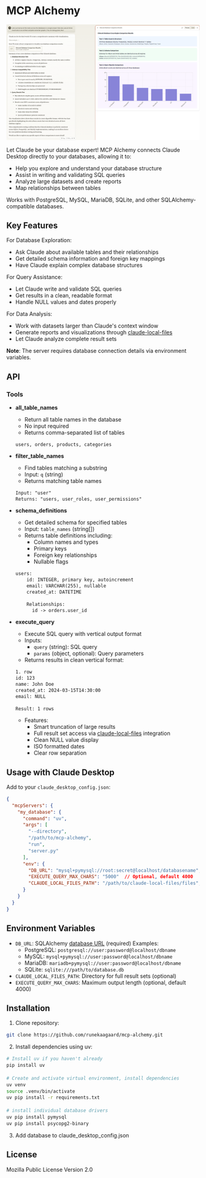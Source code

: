 # MCP Alchemy

![MCP Alchemy in action](screenshot.png)

Let Claude be your database expert! MCP Alchemy connects Claude Desktop directly to your databases, allowing it to:

- Help you explore and understand your database structure
- Assist in writing and validating SQL queries
- Analyze large datasets and create reports
- Map relationships between tables

Works with PostgreSQL, MySQL, MariaDB, SQLite, and other SQLAlchemy-compatible databases.

## Key Features

For Database Exploration:
- Ask Claude about available tables and their relationships
- Get detailed schema information and foreign key mappings
- Have Claude explain complex database structures

For Query Assistance:
- Let Claude write and validate SQL queries
- Get results in a clean, readable format
- Handle NULL values and dates properly

For Data Analysis:
- Work with datasets larger than Claude's context window
- Generate reports and visualizations through [claude-local-files](https://github.com/runekaagaard/claude-local-files)
- Let Claude analyze complete result sets

**Note**: The server requires database connection details via environment variables.

## API

### Tools

- **all_table_names**
  - Return all table names in the database
  - No input required
  - Returns comma-separated list of tables
  ```
  users, orders, products, categories
  ```

- **filter_table_names**
  - Find tables matching a substring
  - Input: `q` (string)
  - Returns matching table names
  ```
  Input: "user"
  Returns: "users, user_roles, user_permissions"
  ```

- **schema_definitions**
  - Get detailed schema for specified tables
  - Input: `table_names` (string[])
  - Returns table definitions including:
    - Column names and types
    - Primary keys
    - Foreign key relationships
    - Nullable flags
  ```
  users:
      id: INTEGER, primary key, autoincrement
      email: VARCHAR(255), nullable
      created_at: DATETIME
      
      Relationships:
        id -> orders.user_id
  ```

- **execute_query**
  - Execute SQL query with vertical output format
  - Inputs:
    - `query` (string): SQL query
    - `params` (object, optional): Query parameters
  - Returns results in clean vertical format:
  ```
  1. row
  id: 123
  name: John Doe
  created_at: 2024-03-15T14:30:00
  email: NULL

  Result: 1 rows
  ```
  - Features:
    - Smart truncation of large results
    - Full result set access via [claude-local-files](https://github.com/runekaagaard/claude-local-files) integration
    - Clean NULL value display
    - ISO formatted dates
    - Clear row separation

## Usage with Claude Desktop

Add to your `claude_desktop_config.json`:

```json
{
  "mcpServers": {
    "my_database": {
      "command": "uv",
      "args": [
        "--directory",
        "/path/to/mcp-alchemy",
        "run",
        "server.py"
      ],
      "env": {
        "DB_URL": "mysql+pymysql://root:secret@localhost/databasename",
        "EXECUTE_QUERY_MAX_CHARS": "5000"  // Optional, default 4000
        "CLAUDE_LOCAL_FILES_PATH": "/path/to/claude-local-files/files",  // Optional
      }
    }
  }
}
```

## Environment Variables

- `DB_URL`: SQLAlchemy [database URL](https://docs.sqlalchemy.org/en/20/core/engines.html#database-urls) (required)
  Examples:
  - PostgreSQL: `postgresql://user:password@localhost/dbname`
  - MySQL: `mysql+pymysql://user:password@localhost/dbname`
  - MariaDB: `mariadb+pymysql://user:password@localhost/dbname`
  - SQLite: `sqlite:///path/to/database.db`
- `CLAUDE_LOCAL_FILES_PATH`: Directory for full result sets (optional)
- `EXECUTE_QUERY_MAX_CHARS`: Maximum output length (optional, default 4000)

## Installation

1. Clone repository:
```bash
git clone https://github.com/runekaagaard/mcp-alchemy.git
```

2. Install dependencies using uv:
```bash
# Install uv if you haven't already
pip install uv

# Create and activate virtual environment, install dependencies
uv venv
source .venv/bin/activate
uv pip install -r requirements.txt

# install individual database drivers
uv pip install pymysql
uv pip install psycopg2-binary
```

3. Add database to claude_desktop_config.json

## License

Mozilla Public License Version 2.0 
